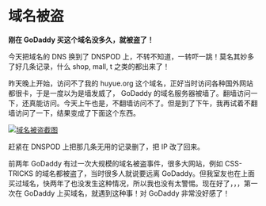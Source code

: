 # 域名被盗

**刚在 GoDaddy 买这个域名没多久，就被盗了！**

今天把域名的 DNS 换到了 DNSPOD 上，不转不知道，一转吓一跳！莫名其妙多了好几条记录，什么 shop, mall, t 之类的都出来了！

昨天晚上开始，访问不了我的 huyue.org 这个域名，正好当时访问各种国外网站都很卡，于是一度以为是墙发威了， GoDaddy 的域名服务器被墙了。翻墙访问一下，还真能访问。今天上午也是，不翻墙访问不了。但是到了下午，我再试着不翻墙访问了一下，结果变成了下面这个东西。

[<img title="什么垃圾玩意儿啊！" alt="域名被盗截图" src="http://huyue-org.qiniudn.com/Godaddy%E5%9F%9F%E5%90%8D%E8%A2%AB%E7%9B%97.png" />](http://huyue-org.qiniudn.com/Godaddy%E5%9F%9F%E5%90%8D%E8%A2%AB%E7%9B%97.png)

赶紧在 DNSPOD 上把那几条无用的记录删了，把 IP 改了回来。

前两年 GoDaddy 有过一次大规模的域名被盗事件，很多大网站，例如 CSS-TRICKS 的域名都被盗了，当时很多人就说要远离 GoDaddy。但我室友也在上面买过域名，快两年了也没发生这种情况，所以我也没有太警惕。现在好了，，，第一次在 GoDaddy 上买域名，就遇到这种事！对 GoDaddy 非常没好感了！
